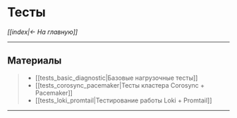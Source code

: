 # Тесты

*[[index|<- На главную]]*
***
## Материалы

> - [[tests_basic_diagnostic|Базовые нагрузочные тесты]]
> - [[tests_corosync_pacemaker|Тесты кластера Corosync + Pacemaker]]
> - [[tests_loki_promtail|Тестирование работы Loki + Promtail]]

***